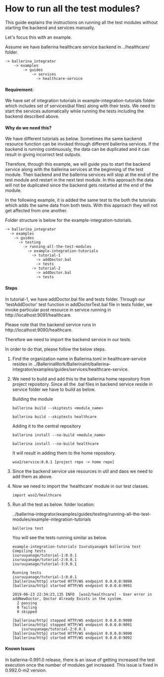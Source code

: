 # How to run all the test modules?

This guide explains the instructions on running all the test modules without starting the backend and services manually. 

Let's focus this with an example. 

Assume we have ballerina healthcare service backend in ../healthcare/ folder. 

    -> ballerina_integrator
        -> examples
            -> guides
                -> services
                  -> healthcare-service

#### Requirement: 
We have set of integration tutorials in example-integration-tutorials folder which includes set of services(bal files) along with their tests. We need to start the services automatically while running the tests including the backend described above. 

#### Why do we need this?
We have different tutorials as below. Sometimes the same backend resource function can be invoked through different ballerina services. If the backend is running continuously, the data can be duplicated and it can result in giving incorrect test outputs. 

Therefore, through this example, we will guide you to start the backend service along with the ballerina services at the beginning of the test module. Then backend and the ballerina services will stop at the end of the test module and restart in the next test module. In this approach the data will not be duplicated since the backend gets restarted at the end of the module. 

In the following example, it is added the same test to the both the tutorials which adds the same data from both tests. With this approach they will not get affected from one another. 

Folder structure is below for the example-integration-tutorials. 


    -> ballerina_integrator
      -> examples
        -> guides
          -> testing
            -> running-all-the-test-modules
              -> example-integration-tutorials
                -> tutorial-1
                  -> addDoctor.bal
                  -> tests
                -> tutorial-2
                  -> addDoctor.bal
                  -> tests



#### Steps
In tutorial-1, we have addDoctor.bal file and tests folder. Through our 'testAddDoctor' test function in addDoctorTest.bal file in tests folder, we invoke particular post resource in service running in http://localhost:9091/healthcare. 

Please note that the backend service runs in http://localhost:9090/healthcare. 

Therefore we need to import the backend service in our tests. 

In order to do that, please follow the below steps. 

1. Find the organization name in Ballerina.toml in healthcare-service resides in ../BallerinaWork/BallerinaInt/ballerina-integrator/examples/guides/services/healthcare-service. 

2. We need to build and add this to the ballerina home repository from project repository. 
Since all the .bal files in backend service reside in service folder we have to build as below. 

    Building the module

    ```
    ballerina build --skiptests <module_name>
    ```
    ```
    ballerina build --skiptests healthcare
    ```

    Adding it to the central repository
    ```
    ballerina install --no-build <module_name>
    ```
    ```
    ballerina install --no-build healthcare
    ```
    It will result in adding them to the home repository. 
    ```
    wso2/service:0.0.1 [project repo -> home repo]
    ```

3. Since the backend service use resources in util and daos we need to add them as above. 

4. Now we need to import the 'healthcare' module in our test classes. 
    ```
    import wso2/healthcare
    ```
5. Run all the test as below. 
folder location: 

    ../ballerina-integrator/examples/guides/testing/running-all-the-test-modules/example-integration-tutorials

    ```
    ballerina test
    ```

    You will see the tests running similar as below. 
    ```
    example-integration-tutorials IsuruUyanage$ ballerina test
    Compiling tests
    isuruuyanage/tutorial-1:0.0.1
    isuruuyanage/tutorial-2:0.0.1
    isuruuyanage/tutorial-3:0.0.1

    Running tests
    isuruuyanage/tutorial-1:0.0.1
    [ballerina/http] started HTTP/WS endpoint 0.0.0.0:9090
    [ballerina/http] started HTTP/WS endpoint 0.0.0.0:9091

    2019-06-23 22:34:23,135 INFO  [wso2/healthcare] - User error in addNewDoctor, Doctor Already Exists in the system. 
      2 passing
      0 failing
      0 skipped

    [ballerina/http] stopped HTTP/WS endpoint 0.0.0.0:9090
    [ballerina/http] stopped HTTP/WS endpoint 0.0.0.0:9091
        isuruuyanage/tutorial-2:0.0.1
    [ballerina/http] started HTTP/WS endpoint 0.0.0.0:9090
    [ballerina/http] started HTTP/WS endpoint 0.0.0.0:9092

    ```

#### Known Issues
In ballerina-0.991.0 release, there is an issue of getting increased the test execution once the number of modules get increased. 
This issue is fixed in 0.992.0-m2 version. 
